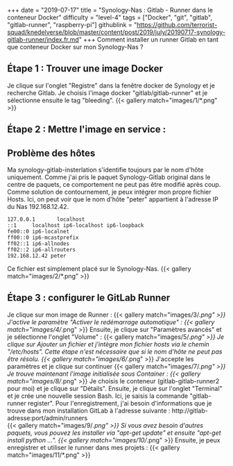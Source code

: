 +++
date = "2019-07-17"
title = "Synology-Nas : Gitlab - Runner dans le conteneur Docker"
difficulty = "level-4"
tags = ["Docker", "git", "gitlab", "gitlab-runner", "raspberry-pi"]
githublink = "https://github.com/terrorist-squad/knedelverse/blob/master/content/post/2019/july/20190717-synology-gitlab-runner/index.fr.md"
+++
Comment installer un runner Gitlab en tant que conteneur Docker sur mon Synology-Nas ?
## Étape 1 : Trouver une image Docker
Je clique sur l'onglet "Registre" dans la fenêtre docker de Synology et je recherche Gitlab. Je choisis l'image docker "gitlab/gitlab-runner" et je sélectionne ensuite le tag "bleeding".
{{< gallery match="images/1/*.png" >}}

## Étape 2 : Mettre l'image en service :

##  Problème des hôtes
Ma synology-gitlab-insterlation s'identifie toujours par le nom d'hôte uniquement. Comme j'ai pris le paquet Synology-Gitlab original dans le centre de paquets, ce comportement ne peut pas être modifié après coup.  Comme solution de contournement, je peux intégrer mon propre fichier Hosts. Ici, on peut voir que le nom d'hôte "peter" appartient à l'adresse IP du Nas 192.168.12.42.
```
127.0.0.1       localhost                                                       
::1     localhost ip6-localhost ip6-loopback                                    
fe00::0 ip6-localnet                                                            
ff00::0 ip6-mcastprefix                                                         
ff02::1 ip6-allnodes                                                            
ff02::2 ip6-allrouters               
192.168.12.42 peter

```
Ce fichier est simplement placé sur le Synology-Nas.
{{< gallery match="images/2/*.png" >}}

## Étape 3 : configurer le GitLab Runner
Je clique sur mon image de Runner :
{{< gallery match="images/3/*.png" >}}
J'active le paramètre "Activer le redémarrage automatique" :
{{< gallery match="images/4/*.png" >}}
Ensuite, je clique sur "Paramètres avancés" et je sélectionne l'onglet "Volume" :
{{< gallery match="images/5/*.png" >}}
Je clique sur Ajouter un fichier et j'intègre mon fichier hosts via le chemin "/etc/hosts". Cette étape n'est nécessaire que si le nom d'hôte ne peut pas être résolu.
{{< gallery match="images/6/*.png" >}}
J'accepte les paramètres et je clique sur continuer
{{< gallery match="images/7/*.png" >}}
Je trouve maintenant l'image initialisée sous Container :
{{< gallery match="images/8/*.png" >}}
Je choisis le conteneur (gitlab-gitlab-runner2 pour moi) et je clique sur "Détails". Ensuite, je clique sur l'onglet "Terminal" et je crée une nouvelle session Bash. Ici, je saisis la commande "gitlab-runner register". Pour l'enregistrement, j'ai besoin d'informations que je trouve dans mon installation GitLab à l'adresse suivante : http://gitlab-adresse:port/admin/runners   
{{< gallery match="images/9/*.png" >}}
Si vous avez besoin d'autres paquets, vous pouvez les installer via "apt-get update" et ensuite "apt-get install python ...".
{{< gallery match="images/10/*.png" >}}
Ensuite, je peux enregistrer et utiliser le runner dans mes projets :
{{< gallery match="images/11/*.png" >}}
